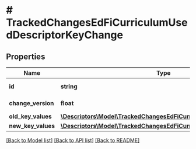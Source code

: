 # # TrackedChangesEdFiCurriculumUsedDescriptorKeyChange

## Properties

Name | Type | Description | Notes
------------ | ------------- | ------------- | -------------
**id** | **string** | Resource identifier | [optional]
**change_version** | **float** | Change version | [optional]
**old_key_values** | [**\Descriptors\Model\TrackedChangesEdFiCurriculumUsedDescriptorKey**](TrackedChangesEdFiCurriculumUsedDescriptorKey.md) |  | [optional]
**new_key_values** | [**\Descriptors\Model\TrackedChangesEdFiCurriculumUsedDescriptorKey**](TrackedChangesEdFiCurriculumUsedDescriptorKey.md) |  | [optional]

[[Back to Model list]](../../README.md#models) [[Back to API list]](../../README.md#endpoints) [[Back to README]](../../README.md)
